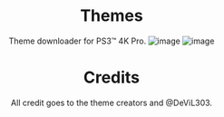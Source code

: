 <div align="center"> 
 
 # Themes
 Theme downloader for PS3™ 4K Pro.
![image](https://user-images.githubusercontent.com/74815634/141284203-3ada4570-7305-4ea9-ac9b-2d9264ae4d21.png)
![image](https://user-images.githubusercontent.com/74815634/141284323-9c8ce249-e530-4a0a-ba11-dcd3284d3c03.png)

 # Credits
 
 All credit goes to the theme creators and @DeViL303.
</div>
